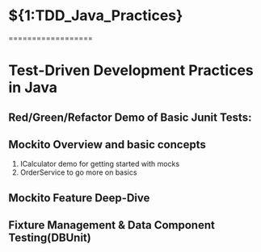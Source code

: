 
# ${1:TDD_Java_Practices}
==================

Test-Driven Development Practices in Java
=========================================


## Red/Green/Refactor Demo of Basic Junit Tests:

## Mockito Overview and basic concepts

1. ICalculator demo for getting started with mocks 
2. OrderService to go more on basics

## Mockito Feature Deep-Dive

## Fixture Management & Data Component Testing(DBUnit)


